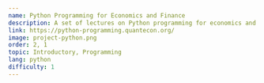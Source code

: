 ```yaml
---
name: Python Programming for Economics and Finance
description: A set of lectures on Python programming for economics and finance.
link: https://python-programming.quantecon.org/
image: project-python.png
order: 2, 1
topic: Introductory, Programming
lang: python
difficulty: 1
---
```

